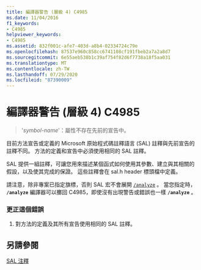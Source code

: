 ```yaml
---
title: 編譯器警告 (層級 4) C4985
ms.date: 11/04/2016
f1_keywords:
- C4985
helpviewer_keywords:
- C4985
ms.assetid: 832f001c-afe7-403d-a8b4-02334724c79e
ms.openlocfilehash: 87537e960c858cc6741108cf191fbeb2a7a2a8d7
ms.sourcegitcommit: 6e55aeb538b1c39af754f82d6f7738a18f5aa031
ms.translationtype: MT
ms.contentlocale: zh-TW
ms.lasthandoff: 07/29/2020
ms.locfileid: "87390009"
---
```

# <a name="compiler-warning-level-4-c4985"></a>編譯器警告 (層級 4) C4985

> '*symbol-name*'：屬性不存在先前的宣告中。

目前方法宣告或定義的 Microsoft 原始程式碼註釋語言 (SAL) 註釋與先前宣告的註釋不同。 方法的定義和宣告中必須使用相同的 SAL 註釋。

SAL 提供一組註釋，可讓您用來描述某個函式如何使用其參數、建立與其相關的假設，以及使其完成的保證。 這些註釋會在 sal.h header 標頭檔中定義。

請注意，除非專案已指定旗標，否則 SAL 宏不會展開 [`/analyze`](../../build/reference/analyze-code-analysis.md) 。 當您指定時， **`/analyze`** 編譯器可以擲回 C4985，即使沒有出現警告或錯誤也一樣 **`/analyze`** 。

### <a name="to-correct-this-error"></a>更正這個錯誤

1. 對方法的定義及其所有宣告使用相同的 SAL 註釋。

## <a name="see-also"></a>另請參閱

[SAL 注釋](../../c-runtime-library/sal-annotations.md)
